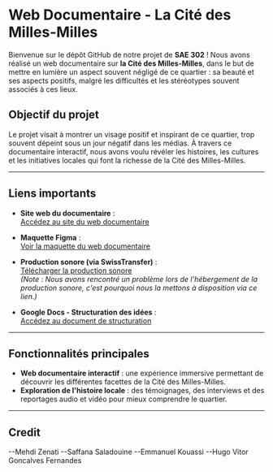 # Web Documentaire - La Cité des Milles-Milles

Bienvenue sur le dépôt GitHub de notre projet de **SAE 302** ! Nous avons réalisé un web documentaire sur **la Cité des Milles-Milles**, dans le but de mettre en lumière un aspect souvent négligé de ce quartier : sa beauté et ses aspects positifs, malgré les difficultés et les stéréotypes souvent associés à ces lieux.

## Objectif du projet

Le projet visait à montrer un visage positif et inspirant de ce quartier, trop souvent dépeint sous un jour négatif dans les médias. À travers ce documentaire interactif, nous avons voulu révéler les histoires, les cultures et les initiatives locales qui font la richesse de la Cité des Milles-Milles.

---

## Liens importants

- **Site web du documentaire** :  
  [Accédez au site du web documentaire](https://lesmillesmilles.vercel.app/index.html)
  
- **Maquette Figma** :  
  [Voir la maquette du web documentaire](https://www.figma.com/design/MhCHC5fll2bjdtWqkYKHni/MAQUETTE-WEBDOC-302-LA-CITE-DES-MILLES-MILLES?node-id=0-1&t=LOjBH7LqALnqgA4r-1)
  
- **Production sonore (via SwissTransfer)** :  
  [Télécharger la production sonore](https://www.swisstransfer.com/d/83239159-0162-4e88-8110-5ee868d32fdf)  
  *(Note : Nous avons rencontré un problème lors de l'hébergement de la production sonore, c'est pourquoi nous la mettons à disposition via ce lien.)*

- **Google Docs - Structuration des idées** :  
  [Accédez au document de structuration](https://docs.google.com/document/d/1c7XiSjhx-Q7xbQuY9dCf9wpeI48ruHoS-217ciLG12M/edit?usp=sharing)

---

## Fonctionnalités principales

- **Web documentaire interactif** : une expérience immersive permettant de découvrir les différentes facettes de la Cité des Milles-Milles.
- **Exploration de l'histoire locale** : des témoignages, des interviews et des reportages audio et vidéo pour mieux comprendre le quartier.

---

## Credit
--Mehdi Zenati 
--Saffana Saladouine 
--Emmanuel Kouassi
--Hugo Vitor Goncalves Fernandes

